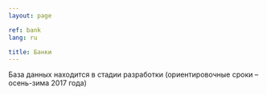 ```yaml
---
layout: page

ref: bank
lang: ru

title: Банки
---
```


База данных находится в стадии разработки (ориентировочные сроки – осень-зима 2017 года)
